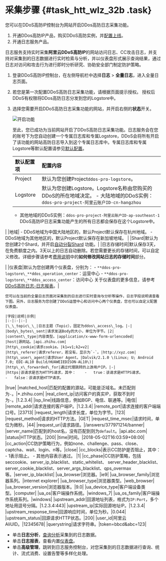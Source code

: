 # 采集步骤 {#task_htt_wlz_32b .task}

您可以在DDoS高防IP控制台为网站开启DDos高防日志采集功能。

1.  开通DDos高防IP产品，购买DDoS高防实例，并[配置上线](https://help.aliyun.com/document_detail/35216.html)。
2.  开通日志服务产品。

日志服务支持实时采集**阿里云DDoS高防IP**的网站访问日志、CC攻击日志，并支持对采集到的日志数据进行实时检索与分析，并以仪表盘形式展示查询结果，通过日志对访问和攻击行为进行即时分析研究、协助安全部门制定防护策略。

1.  登录DDoS高防IP控制台，在左侧导航栏中选择**日志** \> **全量日志**，进入全量日志页面。 
2.  若您是第一次配置DDoS高防日志采集功能，请根据页面提示授权。 授权后DDoS有权限将DDos高防日志分发到您的Logstore中。
3.  选择您需要开启DDoS高防日志采集功能的网站，并开启右侧的**状态**开关。 

     ![](images/6786_zh-CN.jpg "开启功能") 

    至此，您已成功为当前网站开启了DDoS高防日志采集功能。日志服务会在您的账号下为您自动创建一个专属日志库和专属Logstore，DDoS会将所有开启了该功能的网站高防日志导入到这个专属日志库中。专属日志库和专属Logstore等默认配置请参见[默认配置](cn.zh-CN/用户指南/云产品采集/DDoS高防日志/采集步骤.md#table_q3w_jrm_j2b)。

    |默认配置项|配置内容|
    |:----|:---|
    |Project|默认为您创建Project`ddos-pro-logstore`。|
    |Logstore|默认为您创建Logstore。Logstore名称由您购买的DDoS的所在地域决定。    -   大陆地域的DDoS实例：`ddos-pro-project-阿里云账户ID-cn-hangzhou`
    -   其他地域的DDoS实例：`ddos-pro-project-阿里云账户ID-ap-southeast-1`
DDoS高防IP日志采集功能产生的所有日志都会保存在这个Logstore中。

|
    |地域|     -   DDoS地域为中国大陆地区的，默认Project默认保存在杭州地域。
    -   DDoS地域为其他地区的，默认Project默认保存在新加坡地域。
 |
    |Shard|默认为您创建2个Shard，并开启[自动分裂Shard](cn.zh-CN/用户指南/准备工作/操作Shard.md) 功能。|
    |日志存储时间|默认保存3天，在免费额度之内。3天以上的日志自动删除。若您需要更长的存储时间，可以自定义修改。详细步骤请参考[费用说明](cn.zh-CN/用户指南/云产品采集/DDoS高防日志/费用说明.md)中的**如何修改网站日志的存储时间**部分。

|
    |仪表盘|默认为您创建两个仪表盘，分别为：    -   `**ddos-pro-logstore\_**ddos_operation_center`：运营中心
    -   `**ddos-pro-logstore\_**ddos_access_center`：访问中心
关于仪表盘的更多信息，请参考[DDoS高防日志-日志报表](cn.zh-CN/用户指南/云产品采集/DDoS高防日志/日志报表.md)。|

    您可以在当前的全量日志页面对采集到的日志进行实时查询与分析等操作，日志字段说明请查看下图。另外，日志服务为您创建了DDoS运营中心和访问中心两个仪表盘，您也可以自定义配置仪表盘。

    |字段|说明|示例|
    |:-|:-|:-|
    |\_\_topic\_\_|日志主题（Topic），固定为ddos\_access\_log。|-|
    |body\_bytes\_sent|请求发送Body的大小，单位为字节。|2|
    |content\_type|内容类型。|application/x-www-form-urlencoded|
    |host|源网站。|api.zhihu.com|
    |http\_cookie|请求cookie。|k1=v1;k2=v2|
    |http\_referer|请求referer，若没有，显示为`-`。|http://xyz.com|
    |http\_user\_agent|请求User Agent。|Dalvik/2.1.0 \(Linux; U; Android 7.0; EDI-AL10 Build/HUAWEIEDISON-AL10\)|
    |http\_x\_forwarded\_for|通过代理跳转的上游用户IP。|-|
    |https|该请求是否为HTTPS请求，其中：    -   true：该请求是HTTPS请求。
    -   false：该请求是HTTP请求。
|true|
    |matched\_host|匹配的配置的源站，可能是泛域名。未匹配则为`-`。|\*.zhihu.com|
    |real\_client\_ip|访问客户的真实IP，获取不到时为`-`。|1.2.3.4|
    |isp\_line|线路信息，例如BGP、电信、联通等。|电信|
    |remote\_addr|请求连接的客户端IP。|1.2.3.4|
    |remote\_port|请求连接的客户端端口号。|23713|
    |request\_length|请求长度，单位为字节。|123|
    |request\_method|请求的HTTP方法。|GET|
    |request\_time\_msec|请求时间，单位为微秒。|44|
    |request\_uri|请求路径。|/answers/377971214/banner|
    |server\_name|匹配到的host名，没有匹配到则为`default`。|api.abc.com|
    |status|HTTP状态。|200|
    |time|时间。|2018-05-02T16:03:59+08:00|
    |cc\_action|CC防护策略行为，例如none、challenge、pass、close、captcha、wait、login、n等。|close|
    |cc\_blocks|表示CC防护是否阻止，其中：    -   1表示阻止。
    -   其他内容表示通过。
|1|
    |cc\_phase|CC防护策略，包括seccookie、server\_ip\_blacklist、static\_whitelist、 server\_header\_blacklist、server\_cookie\_blacklist、server\_args\_blacklist、qps\_overmax等。|server\_ip\_blacklist|
    |ua\_browser|浏览器。|ie9|
    |ua\_browser\_family|浏览器系列。|internet explorer|
    |ua\_browser\_type|浏览器类型。|web\_browser|
    |ua\_browser\_version|浏览器版本。|9.0|
    |ua\_device\_type|客户端设备类型。|computer|
    |ua\_os|客户端操作系统。|windows\_7|
    |ua\_os\_family|客户端操作系统系列。|windows|
    |upstream\_addr|回源地址列表，格式为`IP:Port`，多个地址用逗号分隔。|1.2.3.4:443|
    |upstream\_ip|实际回源地址IP。|1.2.3.4|
    |upstream\_response\_time|回源响应时间，单位为秒。|0.044|
    |upstream\_status|回源请求HTTP状态。|200|
    |user\_id|阿里云AliUID。|12345678|
    |querystring|请求字符串。|token=bbcd&abc=123|


-   单击**日志分析**，[查询分析](cn.zh-CN/用户指南/云产品采集/DDoS高防日志/日志分析.md)采集到的日志数据。
-   单击**日志报表**，查看内置[仪表盘](cn.zh-CN/用户指南/云产品采集/DDoS高防日志/日志报表.md)。
-   单击**高级管理**，跳转到日志服务控制台，对您采集到的日志数据进行查询、统计、流式消费、设置告警等多样化处理。

